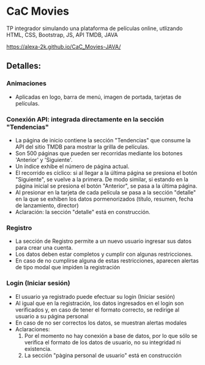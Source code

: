 # CaC Movies
TP integrador simulando una plataforma de películas online, utlizando HTML, CSS, Bootstrap, JS, API TMDB, JAVA

https://alexa-2k.github.io/CaC_Movies-JAVA/

## Detalles:
### Animaciones
* Aplicadas en logo, barra de menú, imagen de portada, tarjetas de películas.

### Conexión API: integrada directamente en la sección "Tendencias"
* La página de inicio contiene la sección "Tendencias" que consume la API del sitio TMDB para mostrar la grilla de películas. 
* Son 500 páginas que pueden ser recorridas mediante los botones 'Anterior' y 'Siguiente'. 
* Un índice exhibe el número de página actual. 
* El recorrido es cíclico: si al llegar a la última página se presiona el botón "Siguiente", se vuelve a la primera. De modo similar, si estando en la página inicial se presiona el botón "Anterior", se pasa a la última página.
* Al presionar en la tarjeta de cada película se pasa a la sección "detalle" en la que se exhiben los datos pormenorizados (título, resumen, fecha de lanzamiento, director)
* Aclaración: la sección "detalle" está en construcción. 

### Registro
* La sección de Registro permite a un nuevo usuario ingresar sus datos para crear una cuenta.
* Los datos deben estar completos y cumplir con algunas restricciones. 
* En caso de no cumplirse alguna de estas restricciones, aparecen alertas de tipo modal que impiden la registración

### Login (Iniciar sesión)
* El usuario ya registrado puede efectuar su login (Iniciar sesión) 
* Al igual que en la registración, los datos ingresados en el login son verificados y, en caso de tener el formato correcto, se redirige al usuario a su página personal 
* En caso de no ser correctos los datos, se muestran alertas modales
* Aclaraciones:
  1. Por el momento no hay conexión a base de datos, por lo que sólo se verifica el formato de los datos de usuario, no su integridad ni existencia.
  2. La sección "pàgina personal de usuario" está en construcción

